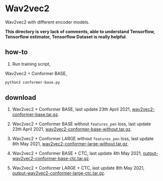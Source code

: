 # Wav2vec2

Wav2vec2 with different encoder models.

**This directory is very lack of comments, able to understand Tensorflow, Tensorflow estimator, Tensorflow Dataset is really helpful**.

## how-to

1. Run training script, 

Wav2vec2 + Conformer BASE,

```bash
python3 conformer-base.py
```

## download

1. Wav2vec2 + Conformer BASE, last update 23th April 2021, [wav2vec2-conformer-base.tar.gz](https://f000.backblazeb2.com/file/malaya-speech-model/pretrained/wav2vec2-conformer-base.tar.gz).

2. Wav2vec2 + Conformer BASE without `features_pen` loss, last update 23th April 2021, [wav2vec2-conformer-base-without.tar.gz](https://f000.backblazeb2.com/file/malaya-speech-model/pretrained/wav2vec2-conformer-base-without.tar.gz).

3. Wav2vec2 + Conformer LARGE without `features_pen` loss, last update 8th May 2021, [wav2vec2-conformer-large-without.tar.gz](https://f000.backblazeb2.com/file/malaya-speech-model/pretrained/wav2vec2-conformer-large-without.tar.gz).

4. Wav2vec2 + Conformer BASE + CTC, last update 4th May 2021, [output-wav2vec2-conformer-base-ctc.tar.gz](https://f000.backblazeb2.com/file/malaya-speech-model/pretrained/output-wav2vec2-conformer-base-ctc.tar.gz).

5. Wav2vec2 + Conformer LARGE + CTC, last update 8th May 2021, [output-wav2vec2-conformer-large-ctc.tar.gz](https://f000.backblazeb2.com/file/malaya-speech-model/pretrained/output-wav2vec2-conformer-large-ctc.tar.gz).